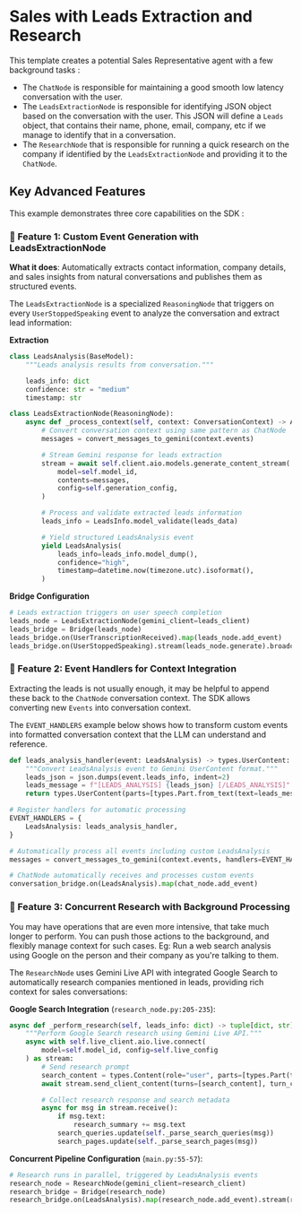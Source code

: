 # Sales with Leads Extraction and Research

This template creates a potential Sales Representative agent with a few background tasks :

- The `ChatNode` is responsible for maintaining a good smooth low latency conversation with the user.
- The `LeadsExtractionNode` is responsible for identifying JSON object based on the conversation with the user. This JSON will define a `Leads` object, that contains their name, phone, email, company, etc if we manage to identify that in a conversation.
- The `ResearchNode` that is responsible for running a quick research on the company if identified by the `LeadsExtractionNode` and providing it to the `ChatNode`.

## Key Advanced Features

This example demonstrates three core capabilities on the SDK :

### 🎯 Feature 1: Custom Event Generation with LeadsExtractionNode

**What it does**: Automatically extracts contact information, company details, and sales insights from natural conversations and publishes them as structured events.

The `LeadsExtractionNode` is a specialized `ReasoningNode` that triggers on every `UserStoppedSpeaking` event to analyze the conversation and extract lead information:

**Extraction**

```python
class LeadsAnalysis(BaseModel):
    """Leads analysis results from conversation."""

    leads_info: dict
    confidence: str = "medium"
    timestamp: str

class LeadsExtractionNode(ReasoningNode):
    async def _process_context(self, context: ConversationContext) -> AsyncGenerator[LeadsAnalysis, None]:
        # Convert conversation context using same pattern as ChatNode
        messages = convert_messages_to_gemini(context.events)

        # Stream Gemini response for leads extraction
        stream = await self.client.aio.models.generate_content_stream(
            model=self.model_id,
            contents=messages,
            config=self.generation_config,
        )

        # Process and validate extracted leads information
        leads_info = LeadsInfo.model_validate(leads_data)

        # Yield structured LeadsAnalysis event
        yield LeadsAnalysis(
            leads_info=leads_info.model_dump(),
            confidence="high",
            timestamp=datetime.now(timezone.utc).isoformat(),
        )
```

**Bridge Configuration**

```python
# Leads extraction triggers on user speech completion
leads_node = LeadsExtractionNode(gemini_client=leads_client)
leads_bridge = Bridge(leads_node)
leads_bridge.on(UserTranscriptionReceived).map(leads_node.add_event)
leads_bridge.on(UserStoppedSpeaking).stream(leads_node.generate).broadcast()
```

### 🔗 Feature 2: Event Handlers for Context Integration

Extracting the leads is not usually enough, it may be helpful to append these back to the
`ChatNode` conversation context. The SDK allows converting new `Events` into conversation context.

The `EVENT_HANDLERS` example below shows how to transform custom events into formatted conversation context that the LLM can understand and reference.


```python
def leads_analysis_handler(event: LeadsAnalysis) -> types.UserContent:
    """Convert LeadsAnalysis event to Gemini UserContent format."""
    leads_json = json.dumps(event.leads_info, indent=2)
    leads_message = f"[LEADS_ANALYSIS] {leads_json} [/LEADS_ANALYSIS]"
    return types.UserContent(parts=[types.Part.from_text(text=leads_message)])

# Register handlers for automatic processing
EVENT_HANDLERS = {
    LeadsAnalysis: leads_analysis_handler,
}
```

```python
# Automatically process all events including custom LeadsAnalysis
messages = convert_messages_to_gemini(context.events, handlers=EVENT_HANDLERS)
```


```python
# ChatNode automatically receives and processes custom events
conversation_bridge.on(LeadsAnalysis).map(chat_node.add_event)
```

### 🔬 Feature 3: Concurrent Research with Background Processing

You may have operations that are even more intensive, that take much longer to perform. You can push those actions to the background, and flexibly manage context for such cases. Eg: Run a web search analysis using Google on the person and their company as you're talking to them.

The `ResearchNode` uses Gemini Live API with integrated Google Search to automatically research companies mentioned in leads, providing rich context for sales conversations:


**Google Search Integration** (`research_node.py:205-235`):
```python
async def _perform_research(self, leads_info: dict) -> tuple[dict, str]:
    """Perform Google Search research using Gemini Live API."""
    async with self.live_client.aio.live.connect(
        model=self.model_id, config=self.live_config
    ) as stream:
        # Send research prompt
        search_content = types.Content(role="user", parts=[types.Part(text=search_prompt)])
        await stream.send_client_content(turns=[search_content], turn_complete=True)

        # Collect research response and search metadata
        async for msg in stream.receive():
            if msg.text:
                research_summary += msg.text
            search_queries.update(self._parse_search_queries(msg))
            search_pages.update(self._parse_search_pages(msg))
```

**Concurrent Pipeline Configuration** (`main.py:55-57`):
```python
# Research runs in parallel, triggered by LeadsAnalysis events
research_node = ResearchNode(gemini_client=research_client)
research_bridge = Bridge(research_node)
research_bridge.on(LeadsAnalysis).map(research_node.add_event).stream(research_node.generate).broadcast()
```
